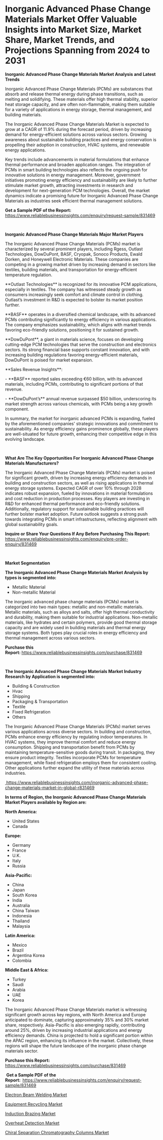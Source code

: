 <p><h1>Inorganic Advanced Phase Change Materials Market Offer Valuable Insights into Market Size, Market Share, Market Trends, and Projections Spanning from 2024 to 2031</h1></p><p><strong>Inorganic Advanced Phase Change Materials Market Analysis and Latest Trends</strong></p>
<p><p>Inorganic Advanced Phase Change Materials (PCMs) are substances that absorb and release thermal energy during phase transitions, such as melting and solidifying. These materials offer high thermal stability, superior heat storage capacity, and are often non-flammable, making them suitable for a variety of applications in energy storage, thermal management, and building materials.</p><p>The Inorganic Advanced Phase Change Materials Market is expected to grow at a CAGR of 11.9% during the forecast period, driven by increasing demand for energy-efficient solutions across various sectors. Growing awareness about sustainable building practices and energy conservation is propelling their adoption in construction, HVAC systems, and renewable energy applications.</p><p>Key trends include advancements in material formulations that enhance thermal performance and broaden application ranges. The integration of PCMs in smart building technologies also reflects the ongoing push for innovative solutions in energy management. Moreover, government initiatives promoting energy efficiency and sustainability are likely to further stimulate market growth, attracting investments in research and development for next-generation PCM technologies. Overall, the market dynamics indicate a promising future for Inorganic Advanced Phase Change Materials as industries seek efficient thermal management solutions.</p></p>
<p><strong>Get a Sample PDF of the Report:&nbsp;</strong> <a href="https://www.reliablebusinessinsights.com/enquiry/request-sample/831469?utm_campaign=1138&utm_medium=2&utm_source=Github&utm_content=ia&utm_term=18122024&utm_id=inorganic-advanced-phase-change-materials">https://www.reliablebusinessinsights.com/enquiry/request-sample/831469</a></p>
<p>&nbsp;</p>
<p><strong>Inorganic Advanced Phase Change Materials Major Market Players</strong></p>
<p><p>The Inorganic Advanced Phase Change Materials (PCMs) market is characterized by several prominent players, including Rgess, Outlast Technologies, DowDuPont, BASF, Cryopak, Sonoco Products, Ewald Dorken, and Honeywell Electronic Materials. These companies are competing in a growing market driven by increasing demand in sectors like textiles, building materials, and transportation for energy-efficient temperature regulation.</p><p>**Outlast Technologies** is recognized for its innovative PCM applications, especially in textiles. The company has witnessed steady growth as consumers increasingly seek comfort and climate control in clothing. Outlast’s investment in R&D is expected to bolster its market position further.</p><p>**BASF** operates in a diversified chemical landscape, with its advanced PCMs contributing significantly to energy efficiency in various applications. The company emphasizes sustainability, which aligns with market trends favoring eco-friendly solutions, positioning it for sustained growth.</p><p>**DowDuPont**, a giant in materials science, focuses on developing cutting-edge PCM technologies that serve the construction and electronics sectors. Its strong financial base supports constant innovation, and with increasing building regulations favoring energy-efficient materials, DowDuPont is poised for market expansion.</p><p>**Sales Revenue Insights**: </p><p>- **BASF** reported sales exceeding €60 billion, with its advanced materials, including PCMs, contributing to significant portions of that revenue.</p><p>- **DowDuPont’s** annual revenue surpassed $50 billion, underscoring its market strength across various chemicals, with PCMs being a key growth component.</p><p>In summary, the market for inorganic advanced PCMs is expanding, fueled by the aforementioned companies' strategic innovations and commitment to sustainability. As energy efficiency gains prominence globally, these players are well-situated for future growth, enhancing their competitive edge in this evolving landscape.</p></p>
<p>&nbsp;</p>
<p><strong>What Are The Key Opportunities For Inorganic Advanced Phase Change Materials Manufacturers?</strong></p>
<p><p>The Inorganic Advanced Phase Change Materials (PCMs) market is poised for significant growth, driven by increasing energy efficiency demands in building and construction sectors, as well as rising applications in thermal energy storage systems. Expected CAGR of over 10% through 2028 indicates robust expansion, fueled by innovations in material formulations and cost reduction in production processes. Key players are investing in R&D for enhanced thermal performance and eco-friendly solutions. Additionally, regulatory support for sustainable building practices will further bolster market adoption. Future outlook suggests a strong push towards integrating PCMs in smart infrastructures, reflecting alignment with global sustainability goals.</p></p>
<p><strong>Inquire or Share Your Questions If Any Before Purchasing This Report:</strong> <a href="https://www.reliablebusinessinsights.com/enquiry/pre-order-enquiry/831469?utm_campaign=1138&utm_medium=2&utm_source=Github&utm_content=ia&utm_term=18122024&utm_id=inorganic-advanced-phase-change-materials">https://www.reliablebusinessinsights.com/enquiry/pre-order-enquiry/831469</a></p>
<p>&nbsp;</p>
<p><strong>Market Segmentation</strong></p>
<p><strong>The Inorganic Advanced Phase Change Materials Market Analysis by types is segmented into:</strong></p>
<p><ul><li>Metallic Material</li><li>Non-metallic Material</li></ul></p>
<p><p>The inorganic advanced phase change materials (PCMs) market is categorized into two main types: metallic and non-metallic materials. Metallic materials, such as alloys and salts, offer high thermal conductivity and durability, making them suitable for industrial applications. Non-metallic materials, like hydrates and certain polymers, provide good thermal storage capacity and are widely used in building materials and thermal energy storage systems. Both types play crucial roles in energy efficiency and thermal management across various sectors.</p></p>
<p><strong>Purchase this Report:&nbsp;</strong><a href="https://www.reliablebusinessinsights.com/purchase/831469?utm_campaign=1138&utm_medium=2&utm_source=Github&utm_content=ia&utm_term=18122024&utm_id=inorganic-advanced-phase-change-materials">https://www.reliablebusinessinsights.com/purchase/831469</a></p>
<p>&nbsp;</p>
<p><strong>The Inorganic Advanced Phase Change Materials Market Industry Research by Application is segmented into:</strong></p>
<p><ul><li>Building & Construction</li><li>Hvac</li><li>Shipping</li><li>Packaging & Transportation</li><li>Textile</li><li>Fixed Refrigeration</li><li>Others</li></ul></p>
<p><p>The Inorganic Advanced Phase Change Materials (PCMs) market serves various applications across diverse sectors. In building and construction, PCMs enhance energy efficiency by regulating indoor temperatures. In HVAC systems, they improve thermal comfort and reduce energy consumption. Shipping and transportation benefit from PCMs by maintaining temperature-sensitive goods during transit. In packaging, they ensure product integrity. Textiles incorporate PCMs for temperature management, while fixed refrigeration employs them for consistent cooling. Other applications further expand the utility of these materials across industries.</p></p>
<p><a href="https://www.reliablebusinessinsights.com/inorganic-advanced-phase-change-materials-market-in-global-r831469?utm_campaign=1138&utm_medium=2&utm_source=Github&utm_content=ia&utm_term=18122024&utm_id=inorganic-advanced-phase-change-materials">&nbsp;https://www.reliablebusinessinsights.com/inorganic-advanced-phase-change-materials-market-in-global-r831469</a></p>
<p><strong>In terms of Region, the Inorganic Advanced Phase Change Materials Market Players available by Region are:</strong></p>
<p>
    <p> <strong> North America: </strong>
        <ul>
            <li>United States</li>
            <li>Canada</li>
        </ul>
        </p> 
    <p> <strong> Europe: </strong>
        <ul>
            <li>Germany</li>
            <li>France</li>
            <li>U.K.</li>
            <li>Italy</li>
            <li>Russia</li>
        </ul>
        </p> 
    <p> <strong> Asia-Pacific: </strong>
        <ul>
            <li>China</li>
            <li>Japan</li>
            <li>South Korea</li>
            <li>India</li>
            <li>Australia</li>
            <li>China Taiwan</li>
            <li>Indonesia</li>
            <li>Thailand</li>
            <li>Malaysia</li>
        </ul>
        </p> 
    <p> <strong> Latin America: </strong>
        <ul>
            <li>Mexico</li>
            <li>Brazil</li>
            <li>Argentina Korea</li>
            <li>Colombia</li>
        </ul>
        </p> 
    <p> <strong> Middle East & Africa: </strong>
        <ul>
            <li>Turkey</li>
            <li>Saudi</li>
            <li>Arabia</li>
            <li>UAE</li>
            <li>Korea</li>
        </ul>
    </p>
    </p>
<p><p>The Inorganic Advanced Phase Change Materials market is witnessing significant growth across key regions, with North America and Europe anticipated to dominate, capturing approximately 35% and 30% market share, respectively. Asia-Pacific is also emerging rapidly, contributing around 25%, driven by increasing industrial applications and energy efficiency demands. China is projected to hold a significant portion within the APAC region, enhancing its influence in the market. Collectively, these regions will shape the future landscape of the inorganic phase change materials sector.</p></p>
<p><strong>Purchase this Report: </strong><a href="https://www.reliablebusinessinsights.com/purchase/831469?utm_campaign=1138&utm_medium=2&utm_source=Github&utm_content=ia&utm_term=18122024&utm_id=inorganic-advanced-phase-change-materials">https://www.reliablebusinessinsights.com/purchase/831469</a></p>
<p>&nbsp;<strong>Get a Sample PDF of the Report:&nbsp;&nbsp;</strong><a href="https://www.reliablebusinessinsights.com/enquiry/request-sample/831469?utm_campaign=1138&utm_medium=2&utm_source=Github&utm_content=ia&utm_term=18122024&utm_id=inorganic-advanced-phase-change-materials">https://www.reliablebusinessinsights.com/enquiry/request-sample/831469</a></p>
<p><strong></strong></p>
<p><p><a href="https://www.linkedin.com/pulse/electron-beam-welding-market-research-2024-2031-growth-opportunities-yofsf?utm_campaign=1138&utm_medium=2&utm_source=Github&utm_content=ia&utm_term=18122024&utm_id=inorganic-advanced-phase-change-materials">Electron Beam Welding Market</a></p><p><a href="https://www.linkedin.com/pulse/equipment-recycling-industry-growth-opportunities-growing-ptmvf?utm_campaign=1138&utm_medium=2&utm_source=Github&utm_content=ia&utm_term=18122024&utm_id=inorganic-advanced-phase-change-materials">Equipment Recycling Market</a></p><p><a href="https://www.linkedin.com/pulse/projected-growth-induction-brazing-market-from-2024-2031-aug7f?utm_campaign=1138&utm_medium=2&utm_source=Github&utm_content=ia&utm_term=18122024&utm_id=inorganic-advanced-phase-change-materials">Induction Brazing Market</a></p><p><a href="https://www.linkedin.com/pulse/success-formula-growing-overheat-detection-market-analysispromising-a5k7f?utm_campaign=1138&utm_medium=2&utm_source=Github&utm_content=ia&utm_term=18122024&utm_id=inorganic-advanced-phase-change-materials">Overheat Detection Market</a></p><p><a href="https://github.com/jerhoskinson197676/Market-Research-Report-List-1/blob/main/chiral-separation-chromatography-columns-market.md?utm_campaign=1138&utm_medium=2&utm_source=Github&utm_content=ia&utm_term=18122024&utm_id=inorganic-advanced-phase-change-materials">Chiral Separation Chromatography Columns Market</a></p></p>